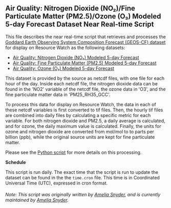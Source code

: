## Air Quality: Nitrogen Dioxide (NO₂)/Fine Particulate Matter (PM2.5)/Ozone (O₃) Modeled 5-day Forecast Dataset Near Real-time Script
This file describes the near real-time script that retrieves and processes the [Goddard Earth Observing System Composition Forecast (GEOS-CF) dataset](https://gmao.gsfc.nasa.gov/weather_prediction/GEOS-CF/) for display on Resource Watch as the following datasets:
* [Air Quality: Nitrogen Dioxide (NO₂) Modeled 5-day Forecast](https://resourcewatch.org/data/explore/cit002-GMAO-Air-Quality-Forecast-NO2)
* [Air Quality: Fine Particulate Matter (PM2.5) Modeled 5-day Forecast](https://resourcewatch.org/data/explore/cit002-GMAO-Air-Quality-Forecast-PM25)
* [Air Quality: Ozone (O₃) Modeled 5-day Forecast](https://resourcewatch.org/data/explore/cit002-GMAO-Air-Quality-Forecast-O3)

This dataset is provided by the source as netcdf files, with one file for each hour of the day. Inside each netcdf file, the nitrogen dioxide data can be found in the 'NO2' variable of the netcdf file, the ozone data in 'O3', and the fine particulate matter data in 'PM25_RH35_GCC'.

To process this data for display on Resource Watch, the data in each of these netcdf variables is first converted to tif files. Then, the hourly tif files are combined into daily files by calculating a specific metric for each variable. For both nitrogen dioxide and PM2.5, a daily average is calculated, and for ozone, the daily maximum value is calculated. Finally, the units for ozone and nitrogen dioxide are converted from mol/mol to to parts per billion (ppb), while the original source units are kept for fine particulate matter.

Please see the [Python script](https://github.com/resource-watch/nrt-scripts/blob/master/cit_002_gmao_air_quality/contents/src/__init__.py) for more details on this processing.

**Schedule**

This script is run daily. The exact time that the script is run to update the dataset can be found in the the `time.cron` file. This time is in Coordinated Universal Time (UTC), expressed in cron format.

###### Note: This script was originally written by [Amelia Snyder](https://www.wri.org/profile/amelia-snyder), and is currently maintained by [Amelia Snyder](https://www.wri.org/profile/amelia-snyder).
